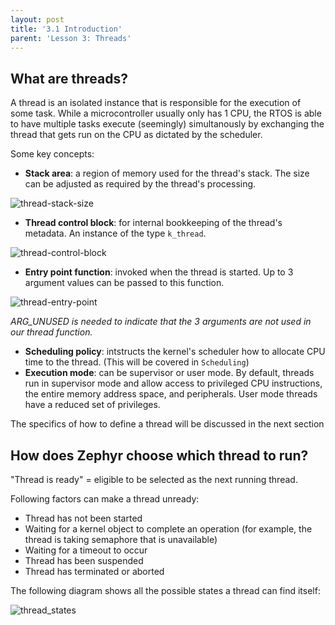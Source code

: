 ```yaml
---
layout: post
title: '3.1 Introduction'
parent: 'Lesson 3: Threads'
---
```


## What are threads?

A thread is an isolated instance that is responsible for the execution of some task. While a microcontroller usually only has 1 CPU, the RTOS is able to have multiple tasks execute (seemingly) simultanously by exchanging the thread that gets run on the CPU as dictated by the scheduler. 

 Some key concepts:
- **Stack area**: a region of memory used for the thread's stack. The size can be adjusted as required by the thread's processing.

![thread-stack-size](/images/threads/thread-stack-size.png)

- **Thread control block**: for internal bookkeeping of the thread's metadata. An instance of the type `k_thread`.

![thread-control-block](/images/threads/thread-control-block.png)

- **Entry point function**: invoked when the thread is started. Up to 3 argument values can be passed to this function.

![thread-entry-point](/images/threads/thread-entry-point.png)

_ARG_UNUSED is needed to indicate that the 3 arguments are not used in our thread function._

- **Scheduling policy**: intstructs the kernel's scheduler how to allocate CPU time to the thread. (This will be covered in `Scheduling`)
- **Execution mode**: can be supervisor or user mode. By default, threads run in supervisor mode and allow access to privileged CPU instructions, the entire memory address space, and peripherals. User mode threads have a reduced set of privileges.

The specifics of how to define a thread will be discussed in the next section

## How does Zephyr choose which thread to run?

"Thread is ready" = eligible to be selected as the next running thread.

Following factors can make a thread unready:
- Thread has not been started
- Waiting for a kernel object to complete an operation (for example, the thread is taking semaphore that is unavailable)
- Waiting for a timeout to occur
- Thread has been suspended
- Thread has terminated or aborted

The following diagram shows all the possible states a thread can find itself:

![thread_states](/images/threads/thread-states.png)
